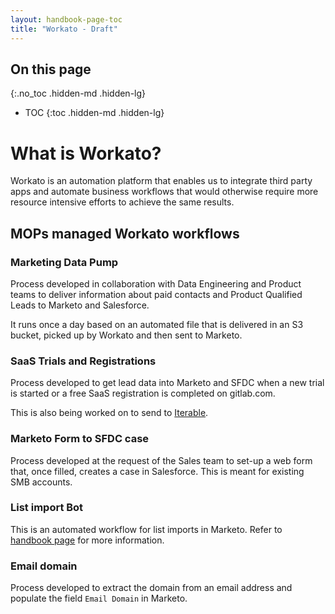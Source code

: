 ```yaml
---
layout: handbook-page-toc
title: "Workato - Draft"
---
```


## On this page
{:.no_toc .hidden-md .hidden-lg}

- TOC
{:toc .hidden-md .hidden-lg}

# What is Workato?
Workato is an automation platform that enables us to integrate third party apps and automate business workflows that would otherwise require more resource intensive efforts to achieve the same results.

## MOPs managed Workato workflows

### Marketing Data Pump

Process developed in collaboration with Data Engineering and Product teams to deliver information about paid contacts and Product Qualified Leads to Marketo and Salesforce. 

It runs once a day based on an automated file that is delivered in an S3 bucket, picked up by Workato and then sent to Marketo.


### SaaS Trials and Registrations

Process developed to get lead data into Marketo and SFDC when a new trial is started or a free SaaS registration is completed on gitlab.com. 

This is also being worked on to send to [Iterable](/handbook/marketing/marketing-operations/iterable/#overview).

### Marketo Form to SFDC case

Process developed at the request of the Sales team to set-up a web form that, once filled, creates a case in Salesforce. This is meant for existing SMB accounts. 

### List import Bot

This is an automated workflow for list imports in Marketo. Refer to [handbook page](/handbook/marketing/marketing-operations/automated-list-import/) for more information. 



### Email domain 

Process developed to extract the domain from an email address and populate the field `Email Domain` in Marketo. 






